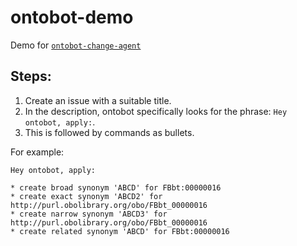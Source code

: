 # ontobot-demo
Demo for [`ontobot-change-agent`](https://github.com/hrshdhgd/ontobot-change-agent)

## Steps:
1. Create an issue with a suitable title.
2. In the description, ontobot specifically looks for the phrase: `Hey ontobot, apply:`.
3. This is followed by commands as bullets.

For example:
```
Hey ontobot, apply:

* create broad synonym 'ABCD' for FBbt:00000016
* create exact synonym 'ABCD2' for http://purl.obolibrary.org/obo/FBbt_00000016
* create narrow synonym 'ABCD3' for http://purl.obolibrary.org/obo/FBbt_00000016
* create related synonym 'ABCD' for FBbt:00000016

```
